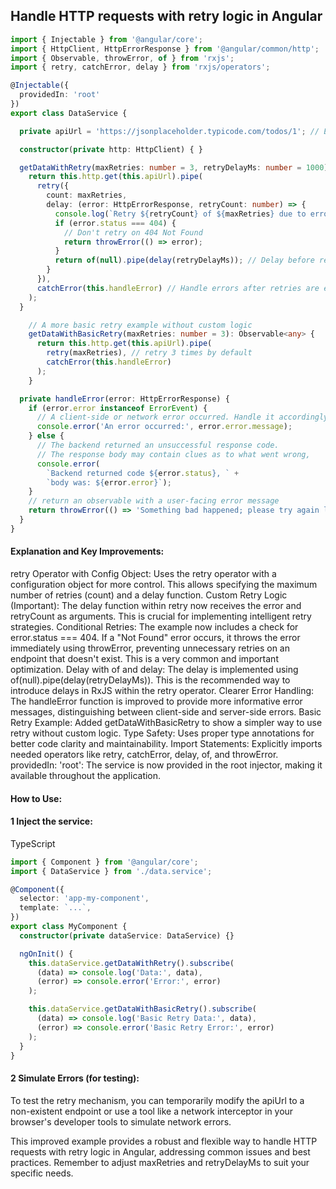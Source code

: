 ## Handle HTTP requests with retry logic in Angular

```typescript
import { Injectable } from '@angular/core';
import { HttpClient, HttpErrorResponse } from '@angular/common/http';
import { Observable, throwError, of } from 'rxjs';
import { retry, catchError, delay } from 'rxjs/operators';

@Injectable({
  providedIn: 'root'
})
export class DataService {

  private apiUrl = 'https://jsonplaceholder.typicode.com/todos/1'; // Example API

  constructor(private http: HttpClient) { }

  getDataWithRetry(maxRetries: number = 3, retryDelayMs: number = 1000): Observable<any> {
    return this.http.get(this.apiUrl).pipe(
      retry({
        count: maxRetries,
        delay: (error: HttpErrorResponse, retryCount: number) => {
          console.log(`Retry ${retryCount} of ${maxRetries} due to error:`, error.message);
          if (error.status === 404) {
            // Don't retry on 404 Not Found
            return throwError(() => error);
          }
          return of(null).pipe(delay(retryDelayMs)); // Delay before retrying
        }
      }),
      catchError(this.handleError) // Handle errors after retries are exhausted
    );
  }

    // A more basic retry example without custom logic
    getDataWithBasicRetry(maxRetries: number = 3): Observable<any> {
      return this.http.get(this.apiUrl).pipe(
        retry(maxRetries), // retry 3 times by default
        catchError(this.handleError)
      );
    }

  private handleError(error: HttpErrorResponse) {
    if (error.error instanceof ErrorEvent) {
      // A client-side or network error occurred. Handle it accordingly.
      console.error('An error occurred:', error.error.message);
    } else {
      // The backend returned an unsuccessful response code.
      // The response body may contain clues as to what went wrong,
      console.error(
        `Backend returned code ${error.status}, ` +
        `body was: ${error.error}`);
    }
    // return an observable with a user-facing error message
    return throwError(() => 'Something bad happened; please try again later.');
  }
}
```

#### Explanation and Key Improvements:

retry Operator with Config Object: Uses the retry operator with a configuration object for more control. This allows specifying the maximum number of retries (count) and a delay function.
Custom Retry Logic (Important): The delay function within retry now receives the error and retryCount as arguments. This is crucial for implementing intelligent retry strategies.
Conditional Retries: The example now includes a check for error.status === 404. If a "Not Found" error occurs, it throws the error immediately using throwError, preventing unnecessary retries on an endpoint that doesn't exist. This is a very common and important optimization.
Delay with of and delay: The delay is implemented using of(null).pipe(delay(retryDelayMs)). This is the recommended way to introduce delays in RxJS within the retry operator.
Clearer Error Handling: The handleError function is improved to provide more informative error messages, distinguishing between client-side and server-side errors.
Basic Retry Example: Added getDataWithBasicRetry to show a simpler way to use retry without custom logic.
Type Safety: Uses proper type annotations for better code clarity and maintainability.
Import Statements: Explicitly imports needed operators like retry, catchError, delay, of, and throwError.
providedIn: 'root': The service is now provided in the root injector, making it available throughout the application.

#### How to Use:
#### 1 Inject the service:

TypeScript
```typescript
import { Component } from '@angular/core';
import { DataService } from './data.service';

@Component({
  selector: 'app-my-component',
  template: `...`,
})
export class MyComponent {
  constructor(private dataService: DataService) {}

  ngOnInit() {
    this.dataService.getDataWithRetry().subscribe(
      (data) => console.log('Data:', data),
      (error) => console.error('Error:', error)
    );

    this.dataService.getDataWithBasicRetry().subscribe(
      (data) => console.log('Basic Retry Data:', data),
      (error) => console.error('Basic Retry Error:', error)
    );
  }
}
```
#### 2 Simulate Errors (for testing): 
To test the retry mechanism, you can temporarily modify the apiUrl to a non-existent endpoint or use a tool like a network interceptor in your browser's developer tools to simulate network errors.

This improved example provides a robust and flexible way to handle HTTP requests with retry logic in Angular, addressing common issues and best practices. Remember to adjust maxRetries and retryDelayMs to suit your specific needs.
